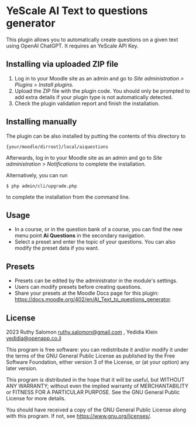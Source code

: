 # YeScale AI Text to questions generator #

This plugin allows you to automatically create questions on a given text using OpenAI ChatGPT. It requires an YeScale API Key.

## Installing via uploaded ZIP file ##

1. Log in to your Moodle site as an admin and go to _Site administration >
   Plugins > Install plugins_.
2. Upload the ZIP file with the plugin code. You should only be prompted to add
   extra details if your plugin type is not automatically detected.
3. Check the plugin validation report and finish the installation.

## Installing manually ##

The plugin can be also installed by putting the contents of this directory to

    {your/moodle/dirroot}/local/aiquestions

Afterwards, log in to your Moodle site as an admin and go to _Site administration >
Notifications_ to complete the installation.

Alternatively, you can run

    $ php admin/cli/upgrade.php

to complete the installation from the command line.

## Usage

- In a course, or in the question bank of a course, you can find the new menu point **Ai Questions** in the secondary navigation.
- Select a preset and enter the topic of your questions. You can also modify the preset data if you want.

## Presets

- Presets can be edited by the administrator in the module's settings.
- Users can modify presets before creating questions.
- Share your presets at the Moodle Docs page for this plugin: https://docs.moodle.org/402/en/AI_Text_to_questions_generator.


## License ##

2023 Ruthy Salomon <ruthy.salomon@gmail.com> , Yedidia Klein <yedidia@openapp.co.il>

This program is free software: you can redistribute it and/or modify it under
the terms of the GNU General Public License as published by the Free Software
Foundation, either version 3 of the License, or (at your option) any later
version.

This program is distributed in the hope that it will be useful, but WITHOUT ANY
WARRANTY; without even the implied warranty of MERCHANTABILITY or FITNESS FOR A
PARTICULAR PURPOSE.  See the GNU General Public License for more details.

You should have received a copy of the GNU General Public License along with
this program.  If not, see <https://www.gnu.org/licenses/>.
